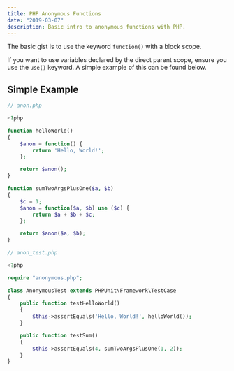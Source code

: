 ```yaml
---
title: PHP Anonymous Functions
date: "2019-03-07"
description: Basic intro to anonymous functions with PHP.
---
```


The basic gist is to use the keyword `function()` with a block scope.

If you want to use variables declared by the direct parent scope, ensure you use the `use()` keyword. A simple example of this can be found below.



## Simple Example

```php
// anon.php

<?php

function helloWorld()
{
    $anon = function() {
        return 'Hello, World!';
    };

    return $anon();
}

function sumTwoArgsPlusOne($a, $b)
{
    $c = 1;
    $anon = function($a, $b) use ($c) {
        return $a + $b + $c;
    };

    return $anon($a, $b);
}
```

```php
// anon_test.php

<?php

require "anonymous.php";

class AnonymousTest extends PHPUnit\Framework\TestCase
{
    public function testHelloWorld()
    {
        $this->assertEquals('Hello, World!', helloWorld());
    }

    public function testSum()
    {
        $this->assertEquals(4, sumTwoArgsPlusOne(1, 2));
    }
}
```
